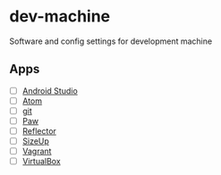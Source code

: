 # dev-machine
Software and config settings for development machine

## Apps
- [ ] [Android Studio](https://developer.android.com/studio/install.html)
- [ ] [Atom](https://atom.io/)
- [ ] [git](https://git-scm.com/)
- [ ] [Paw](https://paw.cloud/)
- [ ] [Reflector](http://www.airsquirrels.com/reflector/download/)
- [ ] [SizeUp](http://www.irradiatedsoftware.com/sizeup/)
- [ ] [Vagrant](https://www.vagrantup.com/downloads.html)
- [ ] [VirtualBox](https://www.virtualbox.org/wiki/Downloads)
